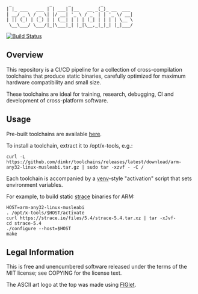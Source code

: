 ```
 _              _      _           _
| |_ ___   ___ | | ___| |__   __ _(_)_ __  ___
| __/ _ \ / _ \| |/ __| '_ \ / _` | | '_ \/ __|
| || (_) | (_) | | (__| | | | (_| | | | | \__ \
 \__\___/ \___/|_|\___|_| |_|\__,_|_|_| |_|___/

```

[![Build Status](https://travis-ci.org/dimkr/toolchains.svg?branch=master)](https://travis-ci.org/dimkr/toolchains)

## Overview

This repository is a CI/CD pipeline for a collection of cross-compilation toolchains that produce static binaries, carefully optimized for maximum hardware compatibility and small size.

These toolchains are ideal for training, research, debugging, CI and development of cross-platform software.

## Usage

Pre-built toolchains are available [here](https://github.com/dimkr/toolchains/releases).

To install a toolchain, extract it to /opt/x-tools, e.g.:

```
curl -L https://github.com/dimkr/toolchains/releases/latest/download/arm-any32-linux-musleabi.tar.gz | sudo tar -xzvf - -C /
```

Each toolchain is accompanied by a [venv](https://docs.python.org/3/library/venv.html#creating-virtual-environments)-style "activation" script that sets environment variables.

For example, to build static [strace](https://strace.io) binaries for ARM:

```
HOST=arm-any32-linux-musleabi
. /opt/x-tools/$HOST/activate
curl https://strace.io/files/5.4/strace-5.4.tar.xz | tar -xJvf-
cd strace-5.4
./configure --host=$HOST
make
```

## Legal Information

This is free and unencumbered software released under the terms of the MIT license; see COPYING for the license text.

The ASCII art logo at the top was made using [FIGlet](http://www.figlet.org/).
